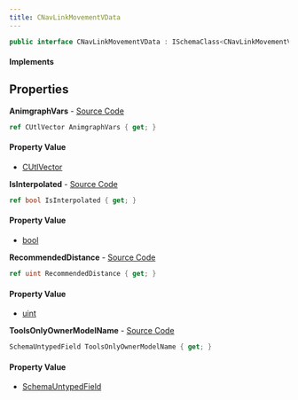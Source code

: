 ```yaml
---
title: CNavLinkMovementVData
---
```


```csharp
public interface CNavLinkMovementVData : ISchemaClass<CNavLinkMovementVData>, ISchemaField, ISchemaClass, INativeHandle
```

#### Implements

## Properties

**AnimgraphVars** - [Source Code](https://github.com/swiftly-solution/swiftlys2/blob/master/managed/src/SwiftlyS2.Generated/Schemas/Interfaces/CNavLinkMovementVData.cs#L24)

```csharp
ref CUtlVector AnimgraphVars { get; }
```

#### Property Value

- [CUtlVector](/docs/api/shared/natives/cutlvector)

**IsInterpolated** - [Source Code](https://github.com/swiftly-solution/swiftlys2/blob/master/managed/src/SwiftlyS2.Generated/Schemas/Interfaces/CNavLinkMovementVData.cs#L19)

```csharp
ref bool IsInterpolated { get; }
```

#### Property Value

- [bool](https://learn.microsoft.com/dotnet/api/system.boolean)

**RecommendedDistance** - [Source Code](https://github.com/swiftly-solution/swiftlys2/blob/master/managed/src/SwiftlyS2.Generated/Schemas/Interfaces/CNavLinkMovementVData.cs#L21)

```csharp
ref uint RecommendedDistance { get; }
```

#### Property Value

- [uint](https://learn.microsoft.com/dotnet/api/system.uint32)

**ToolsOnlyOwnerModelName** - [Source Code](https://github.com/swiftly-solution/swiftlys2/blob/master/managed/src/SwiftlyS2.Generated/Schemas/Interfaces/CNavLinkMovementVData.cs#L17)

```csharp
SchemaUntypedField ToolsOnlyOwnerModelName { get; }
```

#### Property Value

- [SchemaUntypedField](/docs/api/shared/schemas/schemauntypedfield)


